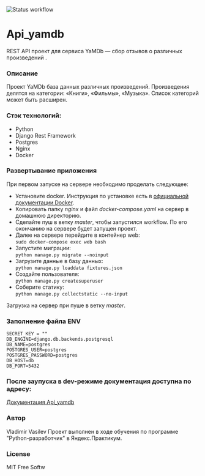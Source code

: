 ![Status workflow](https://github.com/vasilevva/yamdb_final/actions/workflows/yamdb_workflow.yml/badge.svg)

# Api_yamdb
REST API проект для сервиса YaMDb — сбор отзывов о различных произведений .

### Описание 
Проект YaMDb база данных различных произведений. Произведения делятся на категории: «Книги», «Фильмы», «Музыка».
Список категорий может быть расширен. 


### Стэк технологий:
- Python
- Django Rest Framework
- Postgres
- Nginx
- Docker

### Развертывание приложения

При первом запуске на сервере необходимо проделать следующее:
- Установите docker. Инструкция по установке есть 
в [официальной документации Docker](https://docs.docker.com).
- Копировать папку *nginx* и файл *docker-compose.yaml* на сервер в домашнюю директорию.
- Сделайте пуш в ветку *master*, чтобы запустился workflow. 
  По его окончанию на сервере будет запущен проект.
- Далее на сервере перейдите в контейнер web:   
```sudo docker-compose exec web bash```
- Запустите миграции:  
```python manage.py migrate --noinput```
- Загрузите данные в базу данных:  
```python manage.py loaddata fixtures.json```
- Создайте пользователя:  
```python manage.py createsuperuser```
- Соберите статику:  
```python manage.py collectstatic --no-input```

Загрузка на сервер при пуше в ветку *master*.
### Заполнение файла ENV
```
SECRET_KEY = ""
DB_ENGINE=django.db.backends.postgresql 
DB_NAME=postgres
POSTGRES_USER=postgres
POSTGRES_PASSWORD=postgres
DB_HOST=db
DB_PORT=5432
```
### После заупуска в dev-режиме документация доступна по адресу:
[Документация Api_yamdb](http://127.0.0.1:8000/redoc/)

### Автор
Vladimir Vasilev
Проект выполнен в ходе обучения по программе "Python-разработчик" в Яндекс.Практикум.

### License
MIT
Free Softw